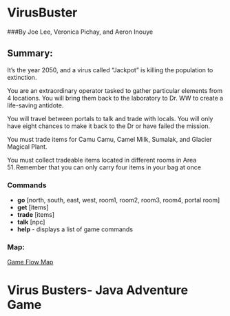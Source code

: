 
# VirusBuster
###By Joe Lee, Veronica Pichay, and Aeron Inouye
<h2>Summary:</h2> 

<p>
It’s the year 2050, and a virus called “Jackpot” is killing the population to extinction.    

You are an extraordinary operator tasked to gather particular elements from 4 locations. You will bring them back to the laboratory to Dr. WW to create a life-saving antidote.    

You will travel between portals to talk and trade with locals. You will only have eight chances to make it back to the Dr or have failed the mission.   

You must trade items for Camu Camu, Camel Milk, Sumalak, and Glacier Magical Plant.   

You must collect tradeable items located in different rooms in Area 51. Remember that you can only carry four items in your bag at once  
</p>

### Commands
* **go** [north, south, east, west, room1, room2, room3, room4, portal room]
* **get** [items]
* **trade** [items]
* **talk** [npc]
* **help** - displays a list of game commands

### Map:
[Game Flow Map](https://www.figma.com/file/ImEHFE0EsfGk13CXAonnf6/GAMEMAP?node-id=0%3A1&t=hhsG7j3bPkOn1Q1T-1)

# Virus Busters- Java Adventure Game
